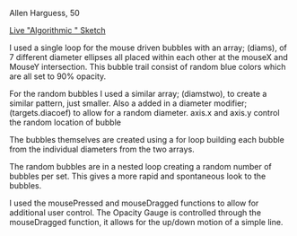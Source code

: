 Allen Harguess, 50

[Live "Algorithmic " Sketch](https://allenharguess701.github.io/120-work/hw-8/)

I used a single loop for the mouse driven bubbles with an array; (diams), of 7
different diameter ellipses all placed within each other at the mouseX and MouseY intersection. This bubble trail consist of random blue colors which are all set
to 90% opacity.

For the random bubbles I used a similar array; (diamstwo), to create a similar
pattern, just smaller. Also a added in a diameter modifier; (targets.diacoef) to
allow for a random diameter. axis.x and axis.y control the random location of
bubble

The bubbles themselves are created using a for loop building each bubble from the
individual diameters from the two arrays.

The random bubbles are in a nested loop creating a random number of bubbles per
set. This gives a more rapid and spontaneous look to the bubbles.

I used the mousePressed and mouseDragged functions to allow for additional user
control. The Opacity Gauge is controlled through the mouseDragged function, it
allows for the up/down motion of a simple line.
       
